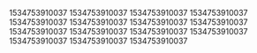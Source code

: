 1534753910037
1534753910037
1534753910037
1534753910037
1534753910037
1534753910037
1534753910037
1534753910037
1534753910037
1534753910037
1534753910037
1534753910037
1534753910037
1534753910037
1534753910037